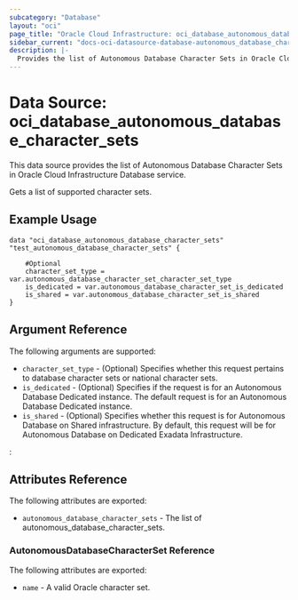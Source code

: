 ```yaml
---
subcategory: "Database"
layout: "oci"
page_title: "Oracle Cloud Infrastructure: oci_database_autonomous_database_character_sets"
sidebar_current: "docs-oci-datasource-database-autonomous_database_character_sets"
description: |-
  Provides the list of Autonomous Database Character Sets in Oracle Cloud Infrastructure Database service
---
```


# Data Source: oci_database_autonomous_database_character_sets
This data source provides the list of Autonomous Database Character Sets in Oracle Cloud Infrastructure Database service.

Gets a list of supported character sets.

## Example Usage

```hcl
data "oci_database_autonomous_database_character_sets" "test_autonomous_database_character_sets" {

	#Optional
	character_set_type = var.autonomous_database_character_set_character_set_type
	is_dedicated = var.autonomous_database_character_set_is_dedicated
	is_shared = var.autonomous_database_character_set_is_shared
}
```

## Argument Reference

The following arguments are supported:

* `character_set_type` - (Optional) Specifies whether this request pertains to database character sets or national character sets. 
* `is_dedicated` - (Optional) Specifies if the request is for an Autonomous Database Dedicated instance. The default request is for an Autonomous Database Dedicated instance.
* `is_shared` - (Optional) Specifies whether this request is for Autonomous Database on Shared infrastructure. By default, this request will be for Autonomous Database on Dedicated Exadata Infrastructure.

:
## Attributes Reference

The following attributes are exported:

* `autonomous_database_character_sets` - The list of autonomous_database_character_sets.

### AutonomousDatabaseCharacterSet Reference

The following attributes are exported:

* `name` - A valid Oracle character set.

